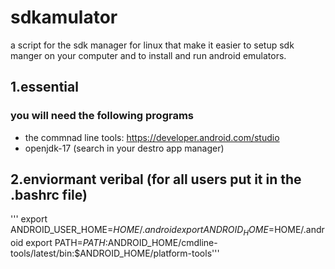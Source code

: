 # sdkamulator
a script for the sdk manager for linux that make it easier to setup sdk manger on 
your computer and to install and run android emulators.

## 1.essential
### you will need the following programs
- the commnad line tools: https://developer.android.com/studio
- openjdk-17 (search in your destro app manager) 

## 2.enviormant veribal (for all users put it in the .bashrc file)
''' export ANDROID_USER_HOME=$HOME/.android
 export ANDROID_HOME=$HOME/.android
 export PATH=$PATH:$ANDROID_HOME/cmdline-tools/latest/bin:$ANDROID_HOME/platform-tools'''

